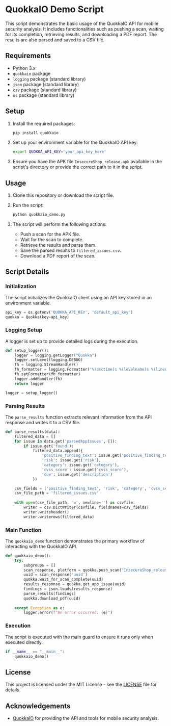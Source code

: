 
# QuokkaIO Demo Script

This script demonstrates the basic usage of the QuokkaIO API for mobile security analysis. It includes functionalities such as pushing a scan, waiting for its completion, retrieving results, and downloading a PDF report. The results are also parsed and saved to a CSV file.

## Requirements

- Python 3.x
- `quokkaio` package
- `logging` package (standard library)
- `json` package (standard library)
- `csv` package (standard library)
- `os` package (standard library)

## Setup

1. Install the required packages:
    ```sh
    pip install quokkaio
    ```

2. Set up your environment variable for the QuokkaIO API key:
    ```sh
    export QUOKKA_API_KEY='your_api_key_here'
    ```

3. Ensure you have the APK file `InsecureShop_release.apk` available in the script's directory or provide the correct path to it in the script.

## Usage

1. Clone this repository or download the script file.

2. Run the script:
    ```sh
    python quokkaio_demo.py
    ```

3. The script will perform the following actions:
    - Push a scan for the APK file.
    - Wait for the scan to complete.
    - Retrieve the results and parse them.
    - Save the parsed results to `filtered_issues.csv`.
    - Download a PDF report of the scan.

## Script Details

### Initialization

The script initializes the QuokkaIO client using an API key stored in an environment variable.

```python
api_key = os.getenv('QUOKKA_API_KEY', 'default_api_key')
quokka = Quokka(key=api_key)
```

### Logging Setup

A logger is set up to provide detailed logs during the execution.

```python
def setup_logger():
    logger = logging.getLogger("Quokka")
    logger.setLevel(logging.DEBUG)
    fh = logging.StreamHandler()
    fh_formatter = logging.Formatter('%(asctime)s %(levelname)s %(lineno)d:%(filename)s(%(process)d) - %(message)s')
    fh.setFormatter(fh_formatter)
    logger.addHandler(fh)
    return logger

logger = setup_logger()
```

### Parsing Results

The `parse_results` function extracts relevant information from the API response and writes it to a CSV file.

```python
def parse_results(data):
    filtered_data = []
    for issue in data.get('parsedAppIssues', []):
        if issue.get('found'):
            filtered_data.append({
                'positive_finding_text': issue.get('positive_finding_text'),
                'risk': issue.get('risk'),
                'category': issue.get('category'),
                'cvss_score': issue.get('cvss_score'),
                'cue': issue.get('description')
            })

    csv_fields = ['positive_finding_text', 'risk', 'category', 'cvss_score', 'cue']
    csv_file_path = 'filtered_issues.csv'
    
    with open(csv_file_path, 'w', newline='') as csvfile:
        writer = csv.DictWriter(csvfile, fieldnames=csv_fields)
        writer.writeheader()
        writer.writerows(filtered_data)
```

### Main Function

The `quokkaio_demo` function demonstrates the primary workflow of interacting with the QuokkaIO API.

```python
def quokkaio_demo():
    try:
        subgroups = []
        scan_response, platform = quokka.push_scan('InsecureShop_release.apk', subgroups)
        uuid = scan_response['uuid']
        quokka.wait_for_scan_complete(uuid)
        results_response = quokka.get_app_issue(uuid)
        findings = json.loads(results_response)
        parse_results(findings)
        quokka.download_pdf(uuid)
        
    except Exception as e:
        logger.error(f"An error occurred: {e}")
```

### Execution

The script is executed with the main guard to ensure it runs only when executed directly.

```python
if __name__ == "__main__":
    quokkaio_demo()
```

## License

This project is licensed under the MIT License - see the [LICENSE](LICENSE) file for details.

## Acknowledgements

- [QuokkaIO](https://quokka.io) for providing the API and tools for mobile security analysis.
